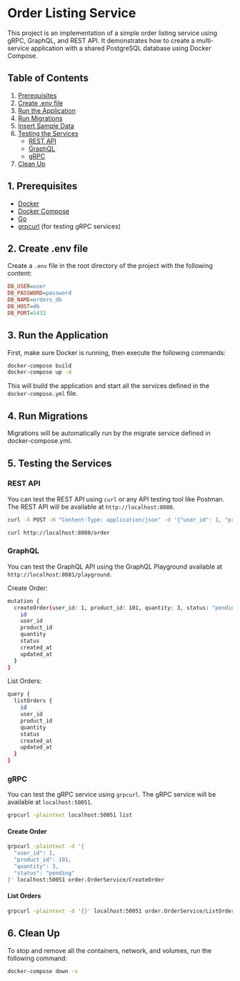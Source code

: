 
# Order Listing Service

This project is an implementation of a simple order listing service using gRPC, GraphQL, and REST API. It demonstrates how to create a multi-service application with a shared PostgreSQL database using Docker Compose.

## Table of Contents

1. [Prerequisites](#prerequisites)
2. [Create .env file](#create-env-file)
3. [Run the Application](#run-the-application)
4. [Run Migrations](#run-migrations)
5. [Insert Sample Data](#insert-sample-data)
6. [Testing the Services](#testing-the-services)
   - [REST API](#rest-api)
   - [GraphQL](#graphql)
   - [gRPC](#grpc)
7. [Clean Up](#clean-up)

## 1. Prerequisites

- [Docker](https://www.docker.com/get-started)
- [Docker Compose](https://docs.docker.com/compose/install/)
- [Go](https://golang.org/doc/install)
- [grpcurl](https://github.com/fullstorydev/grpcurl#installation) (for testing gRPC services)

## 2. Create .env file

Create a `.env` file in the root directory of the project with the following content:

```ini
DB_USER=user
DB_PASSWORD=password
DB_NAME=orders_db
DB_HOST=db
DB_PORT=5432
```

## 3. Run the Application

First, make sure Docker is running, then execute the following commands:

```bash
docker-compose build
docker-compose up -d
```

This will build the application and start all the services defined in the `docker-compose.yml` file.

## 4. Run Migrations

Migrations will be automatically run by the migrate service defined in docker-compose.yml.

## 5. Testing the Services

### REST API

You can test the REST API using `curl` or any API testing tool like Postman. The REST API will be available at `http://localhost:8080`.

```bash 
curl -X POST -H "Content-Type: application/json" -d '{"user_id": 1, "product_id": 101, "quantity": 2, "status": "pending"}' http://localhost:8080/order
```

```bash
curl http://localhost:8080/order
```

### GraphQL

You can test the GraphQL API using the GraphQL Playground available at `http://localhost:8081/playground`.

Create Order:

```bash
mutation {
  createOrder(user_id: 1, product_id: 101, quantity: 3, status: "pending") {
    id
    user_id
    product_id
    quantity
    status
    created_at
    updated_at
  }
}
```

List Orders:

```bash
query {
  listOrders {
    id
    user_id
    product_id
    quantity
    status
    created_at
    updated_at
  }
}
```

### gRPC

You can test the gRPC service using `grpcurl`. The gRPC service will be available at `localhost:50051`.

```bash
grpcurl -plaintext localhost:50051 list
```

#### Create Order

```bash
grpcurl -plaintext -d '{
  "user_id": 1,
  "product_id": 101,
  "quantity": 3,
  "status": "pending"
}' localhost:50051 order.OrderService/CreateOrder
```

#### List Orders

```bash
grpcurl -plaintext -d '{}' localhost:50051 order.OrderService/ListOrders
```

## 6. Clean Up

To stop and remove all the containers, network, and volumes, run the following command:

```bash
docker-compose down -v
```


